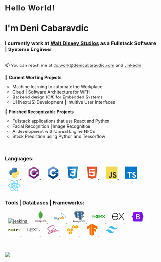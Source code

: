 <body>
    <!-- Heading -->
    <h1><small style="letter-spacing: 2px">Hello World! </small>  <br><br>I'm<b> Deni Cabaravdic</b></h1>
    <h3>I currently work at <a href="https://thewaltdisneycompany.com/"> <b>Walt Disney Studios</b></a> as a Fullstack Software | Systems Engineer</h3>
    <br>
    <!-- Email -->
    <div>
        📫 You can reach me at
        <a href="mailto:dc.work@denicabaravdic.com">dc.work@denicabaravdic.com</a> and
        <a href="https://www.linkedin.com/in/deni-cabaravdic/">Linkedin</a><br><br>
    </div>
    <!-- Current Projects -->
    <div>    
        <b>🔭 Current Working Projects</b> 
        <ul>
            <li style="list-style-type: circle"> Machine learning to automate the Workplace</li>
            <li style="list-style-type: circle">Cloud <b>|</b> Software Architecture for WFH</li>
            <li style="list-style-type: circle">Backend design (C#) for Embedded Systems</li>
            <li style="list-style-type: circle">UI (NextJS) Development <b>|</b> Intuitive User Interfaces</li>
        </ul>
        <b>🔭 Finished Recognizable Projects</b>
        <ul>
            <li style="list-style-type: circle">Fullstack applications that use React and Python</li>
            <li style="list-style-type: circle">Facial Recognition <b>|</b> Image Recognition</li>
            <li style="list-style-type: circle">AI development with Unreal Engine NPCs</li>
            <li style="list-style-type: circle">Stock Prediction using Python and Tensorflow </li>
        </ul> 
    </div>
    <!-- Languages, Stacks, Tools, Frameworks -->
    <br>
    <h3><b>Languages: </b></h3>
        <div>
            <a style="margin: 10px;" href="https://www.python.org/" target="_blank" rel="noreferrer">
                <img src="https://raw.githubusercontent.com/devicons/devicon/master/icons/python/python-original.svg" alt="python" width="40" height="40">
            </a>
            <a style="margin: 10px;;" href="https://learn.microsoft.com/en-us/dotnet/csharp/" target="_blank" rel="noreferrer">
                <img src="https://raw.githubusercontent.com/devicons/devicon/master/icons/csharp/csharp-original.svg" alt="csharp" width="40" height="40">
            </a>
            <a style="margin: 10px;;"  href="https://www.w3schools.com/cpp/cpp_intro.asp" target="_blank" rel="noreferrer">
                <img src="https://raw.githubusercontent.com/devicons/devicon/master/icons/cplusplus/cplusplus-original.svg" alt="cplusplus" width="40" height="40">
            </a>
            <a style="margin: 10px;;"  href="https://www.w3schools.com/css/" target="_blank" rel="noreferrer">
                <img src="https://raw.githubusercontent.com/devicons/devicon/master/icons/css3/css3-original.svg" alt="css3" width="40" height="40">
            </a>
            <a style="margin: 10px;;"  href="https://developer.mozilla.org/en-US/docs/Glossary/HTML5" target="_blank" rel="noreferrer">
                <img src="https://raw.githubusercontent.com/devicons/devicon/master/icons/html5/html5-original.svg" alt="html5" width="40" height="40">
            </a>
            <a style="margin: 10px;;"  href="https://www.javascript.com/" target="_blank" rel="noreferrer">
                <img src="https://raw.githubusercontent.com/devicons/devicon/master/icons/javascript/javascript-original.svg" alt="javascript" width="40" height="40">
            </a>
            <a style="margin: 10px;;"  href="https://www.typescriptlang.org/" target="_blank" rel="noreferrer">
                <img src="https://raw.githubusercontent.com/devicons/devicon/master/icons/typescript/typescript-original.svg" alt="typescript" width="40" height="40">
            </a>
            <a style="margin: 10px;;"  href="https://react.dev/" target="_blank" rel="noreferrer">
                <img src="https://raw.githubusercontent.com/devicons/devicon/master/icons/react/react-original.svg" alt="react" width="40" height="40">
            </a>
        </div>
    <h3><b>Tools | Databases | Frameworks: </b></h3>
    <div>
        <a style="margin: 10px;"  href="https://www.jenkins.io/" target="_blank" rel="noreferrer">
                <img src="https://www.vectorlogo.zone/logos/jenkins/jenkins-icon.svg"alt="jenkins"width="40"height="40">
        </a>
        <a style="margin: 10px;"  href="https://www.mongodb.com/" target="_blank" rel="noreferrer">
                <img src="https://raw.githubusercontent.com/devicons/devicon/master/icons/mongodb/mongodb-original-wordmark.svg" alt="mongodb" width="40" height="40">
        </a>
        <a style="margin: 10px;"  href="https://www.mysql.com/" target="_blank" rel="noreferrer">
                <img src="https://raw.githubusercontent.com/devicons/devicon/master/icons/mysql/mysql-original-wordmark.svg" alt="mysql" width="40" height="40">
        </a>
        <a style="margin: 10px;"  href="https://www.postgresql.org/" target="_blank" rel="noreferrer">
                <img src="https://raw.githubusercontent.com/devicons/devicon/master/icons/postgresql/postgresql-original-wordmark.svg" alt="postgressql" width="40"                     height="40">
        </a>
        <a style="margin: 10px;"  href="https://www.nginx.com/" target="_blank" rel="noreferrer">
                <img src="https://raw.githubusercontent.com/devicons/devicon/master/icons/nginx/nginx-original.svg" alt="nginx" width="40" height="40">
        </a>
        <a style="margin: 10px;"  href="https://expressjs.com/" target="_blank" rel="noreferrer">
                <img src="https://raw.githubusercontent.com/devicons/devicon/master/icons/express/express-original.svg" alt="express" width="40" height="40">
        </a>
        <a style="margin: 10px;"  href="https://getbootstrap.com/" target="_blank" rel="noreferrer">
                <img src="https://raw.githubusercontent.com/devicons/devicon/master/icons/bootstrap/bootstrap-original.svg" alt="bootstrap" width="40" height="40">
        </a>
        <a style="margin: 10px;"  href=https://nodejs.org/en" target="_blank" rel="noreferrer">
                <img src="https://raw.githubusercontent.com/devicons/devicon/master/icons/nodejs/nodejs-original-wordmark.svg" alt="nodejs" width="40" height="40">
        </a>
        <a style="margin: 10px;"  href=https://nextjs.org/" target="_blank" rel="noreferrer">
                <img src="https://raw.githubusercontent.com/devicons/devicon/master/icons/nextjs/nextjs-original-wordmark.svg" alt="nextjs" width="40" height="40">
        </a>
        <a style="margin: 10px;"  href="https://sass-lang.com/" target="_blank" rel="noreferrer">
                <img src="https://raw.githubusercontent.com/devicons/devicon/master/icons/sass/sass-original.svg" alt="sass" width="40" height="40">
        </a>
        <a style="margin: 10px;"  href="https://aws.amazon.com/" target="_blank" rel="noreferrer">
                <img src="https://raw.githubusercontent.com/devicons/devicon/master/icons/amazonwebservices/amazonwebservices-original.svg" alt="aws" width="40"                        height="40">
        </a>
        <a style="margin: 10px;"  href="https://www.tensorflow.org/" target="_blank" rel="noreferrer">
                <img src="https://raw.githubusercontent.com/devicons/devicon/master/icons/tensorflow/tensorflow-original.svg" alt="tf" width="40" height="40">
        </a>
        <a style="margin: 10px;"  href="https://tailwindcss.com" target="_blank" rel="noreferrer">
                <img src="https://raw.githubusercontent.com/devicons/devicon/master/icons/tailwindcss/tailwindcss-plain.svg" alt="tf" width="40" height="40">
        </a>
    </div>
    <br> <br>
  <br/>
    <img
      src="https://github-readme-streak-stats.herokuapp.com?user=d3h1&theme=dark"
      width="550px"
    />
</body>
